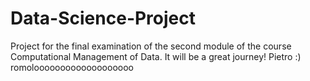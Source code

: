 # Data-Science-Project
Project for the final examination of the second module of the course Computational Management of Data. It will be a great journey!
Pietro :) romolooooooooooooooooooo